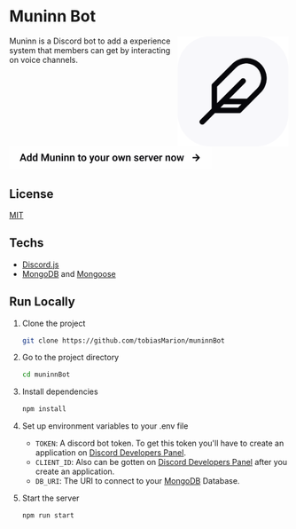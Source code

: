 
# Muninn Bot

<img align="right" src="./src/assets/logo-light.svg" width="200">
Muninn is a Discord bot to add a experience system that members can get by interacting on voice channels.

&nbsp;

[<img src="./src/assets/add-button-light.svg" height="40">](https://discord.com/api/oauth2/authorize?client_id=940773931504267314&permissions=1101961103360&scope=applications.commands%20bot)

## License

[MIT](https://github.com/tobiasMarion/muninnBot/blob/main/LICENSE)

## Techs

* [Discord.js](https://discord.js.org/)
* [MongoDB](https://www.mongodb.com/home) and [Mongoose](https://mongoosejs.com/)

## Run Locally

1. Clone the project
    ```bash
    git clone https://github.com/tobiasMarion/muninnBot
    ```

2. Go to the project directory
    ```bash
    cd muninnBot
    ```

3. Install dependencies
    ```bash
    npm install
    ``` 

4. Set up environment variables to your .env file
    * `TOKEN`: A discord bot token. To get this token you'll have to create an application on [Discord Developers Panel](https://discord.com/developers/applications).
    * `CLIENT_ID`: Also can be gotten on [Discord Developers Panel](https://discord.com/developers/applications) after you create an application.
    * `DB_URI`: The URI to connect to your [MongoDB](https://www.mongodb.com/home) Database.

5. Start the server
    ```bash
    npm run start
    ```
